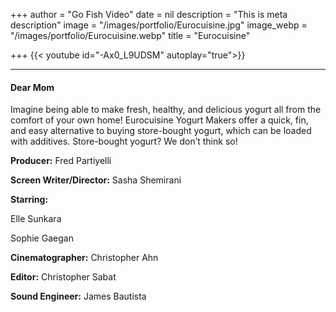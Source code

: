 +++
author = "Go Fish Video"
date = nil
description = "This is meta description"
image = "/images/portfolio/Eurocuisine.jpg"
image_webp = "/images/portfolio/Eurocuisine.webp"
title = "Eurocuisine"

+++
{{< youtube id="-Ax0_L9UDSM" autoplay="true">}}

***

#### Dear Mom

Imagine being able to make fresh, healthy, and delicious yogurt all from the comfort of your own home! Eurocuisine Yogurt Makers offer a quick, fin, and easy alternative to buying store-bought yogurt, which can be loaded with additives. Store-bought yogurt? We don’t think so!

**Producer:** Fred Partiyelli

**Screen Writer/Director:** Sasha Shemirani

**Starring:**

Elle Sunkara

Sophie Gaegan

**Cinematographer:** Christopher Ahn

**Editor:** Christopher Sabat

**Sound Engineer:** James Bautista
